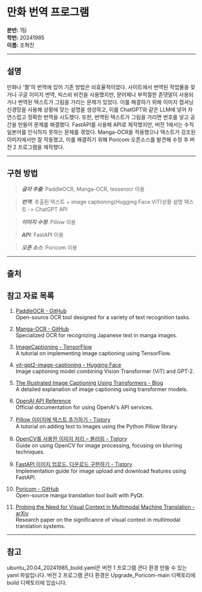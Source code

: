 # 만화 번역 프로그램

**분반:** 1팀  
**학번:** 20241985  
**이름:** 조혁진  

---

## 설명

만화나 '짤'의 번역에 있어 기존 방법은 비효율적이었다. 사이트에서 번역된 작업물을 찾거나 구글 이미지 번역, 빅스비 비전을 사용했지만, 문어체나 부적절한 존댓말이 사용되거나 번역된 텍스트가 그림을 가리는 문제가 있었다. 이를 해결하기 위해 이미지 캡셔닝 신경망을 사용해 상황에 맞는 설명을 생성하고, 이를 ChatGPT와 같은 LLM에 넣어 자연스럽고 정확한 번역을 시도했다. 또한, 번역된 텍스트가 그림을 가리면 번호를 넣고 공간을 만들어 문제를 해결했다. FastAPI를 사용해 API로 제작했지만, 버전 1에서는 수직 일본어를 인식하지 못하는 문제를 겪었다. Manga-OCR을 적용했으나 텍스트가 강조된 이미지에서만 잘 작동했고, 이를 해결하기 위해 Poricom 오픈소스를 발견해 수정 후 버전 2 프로그램을 제작했다.

<hr/>

## 구현 방법

> ___글자 추출___: PaddleOCR, Manga-OCR, tesserocr 이용

> ___번역___: 추출된 텍스트 + image captioning(Hugging Face ViT)상황 설명 텍스트 -> ChatGPT API

> ___이미지 수정___: Pillow 이용

> ___API___: FastAPI 이용

> ___오픈 소스___: Poricom 이용

<hr/>

## 출처
## 참고 자료 목록

1. [PaddleOCR - GitHub](https://github.com/PaddlePaddle/PaddleOCR/blob/main/README_en.md)  
   Open-source OCR tool designed for a variety of text recognition tasks.

2. [Manga-OCR - GitHub](https://github.com/kha-white/manga-ocr)  
   Specialized OCR for recognizing Japanese text in manga images.

3. [ImageCaptioning - TensorFlow](https://www.tensorflow.org/text/tutorials/image_captioning)  
   A tutorial on implementing image captioning using TensorFlow.

4. [vit-gpt2-image-captioning - Hugging Face](https://huggingface.co/nlpconnect/vit-gpt2-image-captioning)  
   Image captioning model combining Vision Transformer (ViT) and GPT-2.

5. [The Illustrated Image Captioning Using Transformers - Blog](https://ankur3107.github.io/blogs/the-illustrated-image-captioning-using-transformers/)  
   A detailed explanation of image captioning using transformer models.

6. [OpenAI API Reference](https://platform.openai.com/docs/api-reference/introduction)  
   Official documentation for using OpenAI's API services.

7. [Pillow 이미지에 텍스트 추가하기 - Tistory](https://daco2020.tistory.com/832)  
   A tutorial on adding text to images using the Python Pillow library.

8. [OpenCV를 사용한 이미지 처리 – 블러링 - Tistory](https://data-science-note.tistory.com/33)  
   Guide on using OpenCV for image processing, focusing on blurring techniques.

9. [FastAPI 이미지 업로드, 다운로드 구현하기 - Tistory](https://mopil.tistory.com/m/63)  
   Implementation guide for image upload and download features using FastAPI.

10. [Poricom - GitHub](https://github.com/blueaxis/Poricom)  
    Open-source manga translation tool built with PyQt.

11. [Probing the Need for Visual Context in Multimodal Machine Translation - arXiv](https://arxiv.org/abs/1903.08678)  
    Research paper on the significance of visual context in multimodal translation systems.


---

## 참고
ubuntu_20.04_20241985_build.yaml은 버전 1 프로그램 콘다 환경 만들 수 있는 yaml 파일입니다.
버전 2 프로그램 콘다 환경은 Upgrade_Poricom-main 디렉토리에 build 디렉토리에 있습니다.
